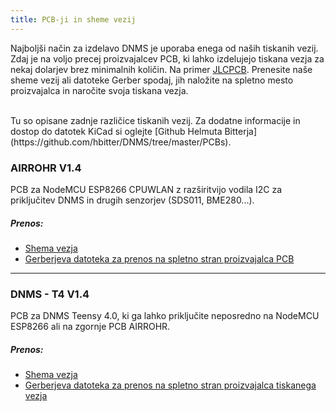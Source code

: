 ```yaml
---
title: PCB-ji in sheme vezij
---
```


Najboljši način za izdelavo DNMS je uporaba enega od naših tiskanih vezij.
Zdaj je na voljo precej proizvajalcev PCB, ki lahko izdelujejo tiskana vezja za nekaj dolarjev brez minimalnih količin. Na primer [JLCPCB](https://jlcpcb.com/).
Prenesite naše sheme vezij ali datoteke Gerber spodaj, jih naložite na spletno mesto proizvajalca in naročite svoja tiskana vezja.

<br>
Tu so opisane zadnje različice tiskanih vezij. Za dodatne informacije in dostop do datotek KiCad si oglejte [Github Helmuta Bitterja](https://github.com/hbitter/DNMS/tree/master/PCBs).

### AIRROHR V1.4
PCB za NodeMCU ESP8266 CPUWLAN z razširitvijo vodila I2C za priključitev DNMS in drugih senzorjev (SDS011, BME280...).


##### Prenos:
* [Shema vezja](../docs/dnms/airrohr-PCB-circuit-diagram.pdf)
* [Gerberjeva datoteka za prenos na spletno stran proizvajalca PCB](.../docs/dnms/airrohr-PCB-circuit-diagram-gerber.zip)

---

### DNMS - T4 V1.4
PCB za DNMS Teensy 4.0, ki ga lahko priključite neposredno na NodeMCU ESP8266 ali na zgornje PCB AIRROHR.


##### Prenos:
* [Shema vezja](...docsdnmsdnms-noise-measuring-teensy-40-circuit-diagram.pdf)
* [Gerberjeva datoteka za prenos na spletno stran proizvajalca tiskanega vezja](...docsdnmsdnms-noise-measuring-teensy-40-circuit-gerber.zip)

